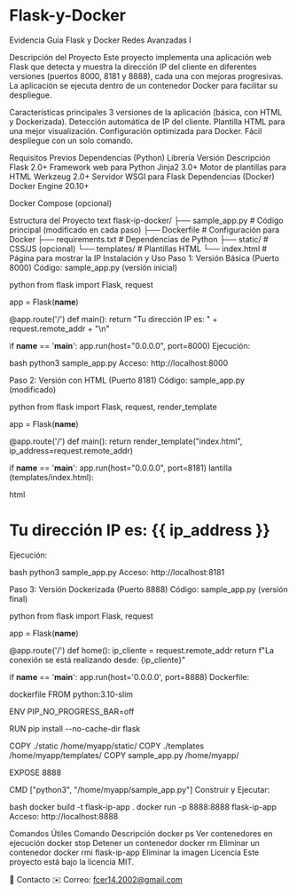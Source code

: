 # Flask-y-Docker
Evidencia Guia Flask y Docker Redes Avanzadas I

Descripción del Proyecto
Este proyecto implementa una aplicación web Flask que detecta y muestra la dirección IP del cliente en diferentes versiones (puertos 8000, 8181 y 8888), cada una con mejoras progresivas. La aplicación se ejecuta dentro de un contenedor Docker para facilitar su despliegue.

Características principales
3 versiones de la aplicación (básica, con HTML y Dockerizada).
Detección automática de IP del cliente.
Plantilla HTML para una mejor visualización.
Configuración optimizada para Docker.
Fácil despliegue con un solo comando.

Requisitos Previos
Dependencias (Python)
Librería	Versión	Descripción
Flask	2.0+	Framework web para Python
Jinja2	3.0+	Motor de plantillas para HTML
Werkzeug	2.0+	Servidor WSGI para Flask
Dependencias (Docker)
Docker Engine 20.10+

Docker Compose (opcional)

Estructura del Proyecto
text
flask-ip-docker/
├── sample_app.py          # Código principal (modificado en cada paso)
├── Dockerfile             # Configuración para Docker
├── requirements.txt       # Dependencias de Python
├── static/                # CSS/JS (opcional)
└── templates/             # Plantillas HTML
    └── index.html         # Página para mostrar la IP
Instalación y Uso
Paso 1: Versión Básica (Puerto 8000)
Código: sample_app.py (versión inicial)

python
from flask import Flask, request

app = Flask(__name__)

@app.route('/')
def main():
    return "Tu dirección IP es: " + request.remote_addr + "\n"

if __name__ == '__main__':
    app.run(host="0.0.0.0", port=8000)
Ejecución:

bash
python3 sample_app.py
Acceso: http://localhost:8000

Paso 2: Versión con HTML (Puerto 8181)
Código: sample_app.py (modificado)

python
from flask import Flask, request, render_template

app = Flask(__name__)

@app.route('/')
def main():
    return render_template("index.html", ip_address=request.remote_addr)

if __name__ == '__main__':
    app.run(host="0.0.0.0", port=8181)
lantilla (templates/index.html):

html
<!DOCTYPE html>
<html>
<head>
    <title>Detector de IP</title>
</head>
<body>
    <h1>Tu dirección IP es: {{ ip_address }}</h1>
</body>
</html>
Ejecución:

bash
python3 sample_app.py
Acceso: http://localhost:8181

Paso 3: Versión Dockerizada (Puerto 8888)
Código: sample_app.py (versión final)

python
from flask import Flask, request

app = Flask(__name__)

@app.route('/')
def home():
    ip_cliente = request.remote_addr
    return f"La conexión se está realizando desde: {ip_cliente}"

if __name__ == '__main__':
    app.run(host='0.0.0.0', port=8888)
Dockerfile:

dockerfile
FROM python:3.10-slim

ENV PIP_NO_PROGRESS_BAR=off

RUN pip install --no-cache-dir flask

COPY ./static /home/myapp/static/
COPY ./templates /home/myapp/templates/
COPY sample_app.py /home/myapp/

EXPOSE 8888

CMD ["python3", "/home/myapp/sample_app.py"]
Construir y Ejecutar:

bash
docker build -t flask-ip-app .
docker run -p 8888:8888 flask-ip-app
Acceso: http://localhost:8888

Comandos Útiles
Comando	Descripción
docker ps	Ver contenedores en ejecución
docker stop <ID>	Detener un contenedor
docker rm <ID>	Eliminar un contenedor
docker rmi flask-ip-app	Eliminar la imagen
Licencia
Este proyecto está bajo la licencia MIT.


📧 Contacto
✉️ Correo: fcer14.2002@gmail.com
